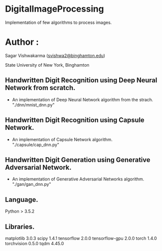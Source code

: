 # DigitalImageProcessing

Implementation of few algorithms to process images.

Author :
============
Sagar Vishwakarma (svishwa2@binghamton.edu)

State University of New York, Binghamton


## Handwritten Digit Recognition using Deep Neural Network from scratch.
- An implementation of Deep Neural Network algorithm from the strach. "./dnn/mnist_dnn.py"


## Handwritten Digit Recognition using Capsule Network.
- An implementation of Capsule Network algorithm. "./capsule/cap_dnn.py"


## Handwritten Digit Generation using Generative Adversarial Network.
- An implementation of Generative Adversarial Networks algorithm. "./gan/gan_dnn.py"


## Language.
Python                      > 3.5.2


## Libraries.
matplotlib                    3.0.3
scipy                         1.4.1
tensorflow                    2.0.0
tensorflow-gpu                2.0.0
torch                         1.4.0
torchvision                   0.5.0
tqdm                          4.45.0
